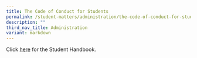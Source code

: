 ```yaml
---
title: The Code of Conduct for Students
permalink: /student-matters/administration/the-code-of-conduct-for-students/
description: ""
third_nav_title: Administration
variant: markdown
---
```

Click [here](https://online.fliphtml5.com/xevlk/snzt/) for the Student Handbook.